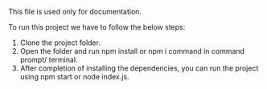 This file is used only for documentation.

To run this project we have to follow the below steps:
1. Clone the project folder.
2. Open the folder and run npm install or npm i command in command prompt/ terminal.
3. After completion of installing the dependencies, you can run the project using npm start or node index.js.